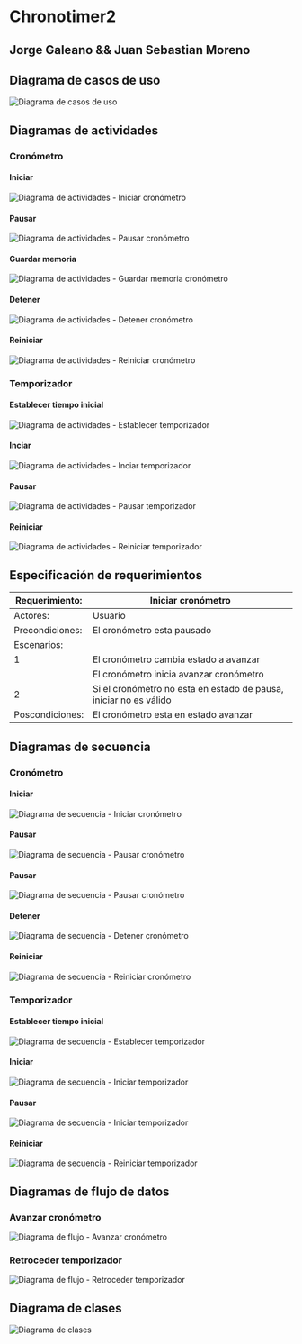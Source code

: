 # Chronotimer2
## Jorge Galeano && Juan Sebastian Moreno
## Diagrama de casos de uso
![Diagrama de casos de uso](01casosUso.png)

## Diagramas de actividades
### Cronómetro
#### Iniciar
![Diagrama de actividades - Iniciar cronómetro](02actividadIniciarChrono.png)
#### Pausar 
![Diagrama de actividades - Pausar cronómetro](03actividadPausarChrono.png)
#### Guardar memoria 
![Diagrama de actividades - Guardar memoria cronómetro](04actividadGuardarMemoriaChrono.png)
#### Detener 
![Diagrama de actividades - Detener cronómetro](05actividadDetenerChrono.png)
#### Reiniciar 
![Diagrama de actividades - Reiniciar cronómetro](06actividadReiniciarChrono.png)

### Temporizador
#### Establecer tiempo inicial
![Diagrama de actividades - Establecer temporizador](07actividadEstablecerTempo.png)
#### Inciar 
![Diagrama de actividades - Inciar temporizador](08actividadIniciarTempo.png)
#### Pausar 
![Diagrama de actividades - Pausar temporizador](09actividadPausarTempo.png)
#### Reiniciar 
![Diagrama de actividades - Reiniciar temporizador](10actividadReiniciarTempo.png)


## Especificación de requerimientos
| Requerimiento:                          | Iniciar cronómetro                                                |
| --------------------------------------- | ----------------------------------------------------------------- |
| Actores:                                | Usuario                                                           |
| Precondiciones:                         | El cronómetro esta pausado                                        |
| Escenarios:                             |                                                                   |
| 1                                       | El cronómetro cambia estado a avanzar                             |
|                                         | El cronómetro inicia avanzar cronómetro
| 2                                       | Si el cronómetro no esta en estado de pausa, iniciar no es válido |
| Poscondiciones:                         | El cronómetro esta en estado avanzar                              |








## Diagramas de secuencia
### Cronómetro
#### Iniciar
![Diagrama de secuencia - Iniciar cronómetro](11secuenciaIniciarChrono.png)
#### Pausar 
![Diagrama de secuencia - Pausar cronómetro](12secuenciaPausarChrono.png)
#### Pausar 
![Diagrama de secuencia - Pausar cronómetro](13secuenciaGuardarMemoriaChrono.png)
#### Detener 
![Diagrama de secuencia - Detener cronómetro](14secuenciaDetenerChrono.png)
#### Reiniciar 
![Diagrama de secuencia - Reiniciar cronómetro](15secuenciaReiniciarChrono.png)

### Temporizador
#### Establecer tiempo inicial 
![Diagrama de secuencia - Establecer temporizador](16secuenciaEstablecerTempo.png)
#### Iniciar 
![Diagrama de secuencia - Iniciar temporizador](17secuenciaIniciarTempo.png)
#### Pausar 
![Diagrama de secuencia - Iniciar temporizador](18secuenciaPausarTempo.png)
#### Reiniciar 
![Diagrama de secuencia - Reiniciar temporizador](19secuenciaReiniciarTempo.png)

## Diagramas de flujo de datos
### Avanzar cronómetro
![Diagrama de flujo - Avanzar cronómetro](AvanzarChrono.png)
### Retroceder temporizador
![Diagrama de flujo - Retroceder temporizador](RetrocederTemporizador.png)

## Diagrama de clases
![Diagrama de clases](clases.png)
